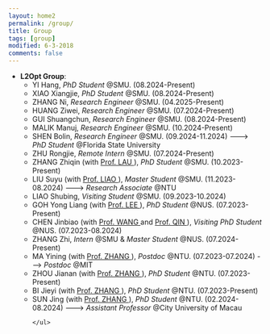```yaml
---
layout: home2
permalink: /group/
title: Group
tags: [group]
modified: 6-3-2018
comments: false
---
```


<ul style="margin-left:0px;">
<!-----
<li>	    
<p>
<b>Guest Editor</b>, <a href="https://www.hindawi.com/journals/mpe/" target="_blank"> Mathematical Problems in Engineering</a>, 2020.
</p>	    
</li>  
-->

<li>	    
<b>L2Opt Group</b>:
	<ul>
	<li> YI Hang, <i>PhD Student</i> @SMU. (08.2024-Present)
	</li>
        <li> XIAO Xiangjie, <i>PhD Student</i> @SMU. (08.2024-Present)
	</li>
	<li> ZHANG Ni, <i>Research Engineer</i> @SMU. (04.2025-Present)
	</li>
	<li> HUANG Ziwei, <i>Research Engineer</i> @SMU. (07.2024-Present)
	</li>
	<li> GUI Shuangchun, <i>Research Engineer</i> @SMU. (08.2024-Present)
	</li>
	<li> MALIK Manuj, <i>Research Engineer</i> @SMU. (10.2024-Present)
	</li>
	<li> SHEN Bolin, <i>Research Engineer</i> @SMU. (09.2024-11.2024) --->  <i>PhD Student</i> @Florida State University
	</li>	
	<li> ZHU Rongjie, <i>Remote Intern</i> @SMU. (07.2024-Present)
	</li>
	<li> ZHANG Zhiqin (with <a href="http://www.mysmu.edu/faculty/hclau/" target="_blank"> Prof. LAU </a>), <i>PhD Student</i> @SMU. (10.2023-Present)
	</li>
        <li> LIU Suyu (with <a href="https://liziliao.github.io/" target="_blank"> Prof. LIAO </a>), <i>Master Student</i> @SMU. (11.2023-08.2024) ---> <i>Research Associate</i> @NTU
	</li>
	<li> LIAO Shubing, <i>Visiting Student</i> @SMU. (09.2023-10.2024)
	</li>
        <li> GOH Yong Liang (with <a href="https://www.comp.nus.edu.sg/~leews/" target="_blank"> Prof. LEE </a>), <i>PhD Student</i> @NUS. (07.2023-Present)
	</li>
	<li> CHEN Jinbiao (with <a href="https://cse.sysu.edu.cn/content/2551" target="_blank"> Prof. WANG </a> and  <a href="https://cde.nus.edu.sg/isem/staff/qin-hanzhang/" target="_blank"> Prof. QIN </a>), <i>Visiting PhD Student</i> @NUS. (07.2023-08.2024)
	</li>
	<li> ZHANG Zhi, <i>Intern</i> @SMU & <i>Master Student</i> @NUS. (07.2024-Present)
	</li>
      	<li> MA Yining (with <a href="https://personal.ntu.edu.sg/zhangj/" target="_blank"> Prof. ZHANG </a>), <i>Postdoc</i> @NTU. (07.2023-07.2024) ---> <i>Postdoc</i> @MIT
	</li>
	<li> ZHOU Jianan (with <a href="https://personal.ntu.edu.sg/zhangj/" target="_blank"> Prof. ZHANG </a>), <i>PhD Student</i> @NTU. (07.2023-Present)
	</li>
        <li> BI Jieyi (with <a href="https://personal.ntu.edu.sg/zhangj/" target="_blank"> Prof. ZHANG </a>), <i>PhD Student</i> @NTU. (07.2023-Present)
	</li>
        <li> SUN Jing (with <a href="https://personal.ntu.edu.sg/zhangj/" target="_blank"> Prof. ZHANG </a>), <i>PhD Student</i> @NTU. (02.2024-08.2024) ---> <i>Assistant Professor</i> @City University of Macau
	</li>
		
	</ul>
</li>
<br>	
</ul>

